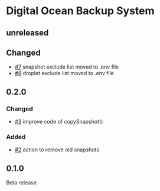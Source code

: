 # Digital Ocean Backup System

## unreleased

## Changed
- [#7](https://github.com/giuseppemorelli/digital-ocean-backup-systems/issues/7) snapshot exclude list moved to .env file 
- [#8](https://github.com/giuseppemorelli/digital-ocean-backup-systems/issues/8) droplet exclude list moved to .env file 

## 0.2.0

### Changed
- [#3](https://github.com/giuseppemorelli/digital-ocean-backup-systems/issues/3) improve code of copySnapshot()

### Added
- [#2](https://github.com/giuseppemorelli/digital-ocean-backup-systems/issues/2) action to remove old snapshots

## 0.1.0
Beta release